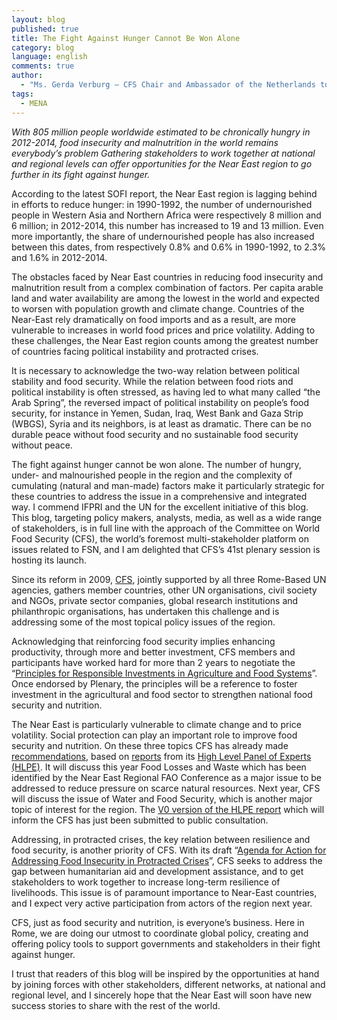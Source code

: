 ```yaml
---
layout: blog
published: true
title: The Fight Against Hunger Cannot Be Won Alone
category: blog
language: english
comments: true
author: 
  - "Ms. Gerda Verburg — CFS Chair and Ambassador of the Netherlands to the UN’s Rome-based Agencies"
tags: 
  - MENA
---
```


_With 805 million people worldwide estimated to be chronically hungry in 2012-2014, food insecurity and malnutrition in the world remains everybody’s problem Gathering stakeholders to work together at national and regional levels can offer opportunities for the Near East region to go further in its fight against hunger._

<!-- more -->

According to the latest SOFI report, the Near East region is lagging behind in efforts to reduce hunger: in 1990-1992, the number of undernourished people in Western Asia and Northern Africa were respectively 8 million and 6 million; in 2012-2014, this number has increased to 19 and 13 million. Even more importantly, the share of undernourished people has also increased between this dates, from respectively 0.8% and 0.6% in 1990-1992, to 2.3% and 1.6% in 2012-2014.
 
The obstacles faced by Near East countries in reducing food insecurity and malnutrition result from a complex combination of factors. Per capita arable land and water availability are among the lowest in the world and expected to worsen with population growth and climate change. Countries of the Near-East rely dramatically on food imports and as a result, are more vulnerable to increases in world food prices and price volatility. Adding to these challenges, the Near East region counts among the greatest number of countries facing political instability and protracted crises.

It is necessary to acknowledge the two-way relation between political stability and food security. While the relation between food riots and political instability is often stressed, as having led to what many called “the Arab Spring”, the reversed impact of political instability on people’s food security, for instance in Yemen, Sudan, Iraq, West Bank and Gaza Strip (WBGS), Syria and its neighbors, is at least as dramatic. There can be no durable peace without food security and no sustainable food security without peace.

The fight against hunger cannot be won alone. The number of hungry, under- and malnourished people in the region and the complexity of cumulating (natural and man-made) factors make it particularly strategic for these countries to address the issue in a comprehensive and integrated way. I commend IFPRI and the UN for the excellent initiative of this blog. This blog, targeting policy makers, analysts, media, as well as a wide range of stakeholders, is in full line with the approach of the Committee on World Food Security (CFS), the world’s foremost multi-stakeholder platform on issues related to FSN, and I am delighted that CFS’s 41st plenary session is hosting its launch. 

Since its reform in 2009, [CFS](http://www.fao.org/cfs/cfs-home/ar/), jointly supported by all three Rome-Based UN agencies, gathers member countries, other UN organisations, civil society and NGOs, private sector companies, global research institutions and philanthropic organisations, has undertaken this challenge and is addressing some of the most topical policy issues of the region.

Acknowledging that reinforcing food security implies enhancing productivity, through more and better investment, CFS members and participants have worked hard for more than 2 years to negotiate the “[Principles for Responsible Investments in Agriculture and Food Systems](http://www.fao.org/cfs/cfs-home/resaginv/ar/)”. Once endorsed by Plenary, the principles will be a reference to foster investment in the agricultural and food sector to strengthen national food security and nutrition.

The Near East is particularly vulnerable to climate change and to price volatility. Social protection can play an important role to improve food security and nutrition. On these three topics CFS has already made [recommendations](http://www.fao.org/cfs/cfs-home/downloads/ar/), based on [reports](http://www.fao.org/cfs/cfs-hlpe/reports/ar/) from its [High Level Panel of Experts (HLPE)](http://www.fao.org/cfs/cfs-hlpe/ar/). It will discuss this year Food Losses and Waste which has been identified by the Near East Regional FAO Conference as a major issue to be addressed to reduce pressure on scarce natural resources. Next year, CFS will discuss the issue of Water and Food Security, which is another major topic of interest for the region. The [V0 version of the HLPE report](http://www.fao.org/cfs/cfs-hlpe/ar/) which will inform the CFS has just been submitted to public consultation. 

Addressing, in protracted crises, the key relation between resilience and food security, is another priority of CFS. With its draft “[Agenda for Action for Addressing Food Insecurity in Protracted Crises](http://www.fao.org/cfs/cfs-home/cfs-fipc/ar/)”, CFS seeks to address the gap between humanitarian aid and development assistance, and to get stakeholders to work together to increase long-term resilience of livelihoods. This issue is of paramount importance to Near-East countries, and I expect very active participation from actors of the region next year.

CFS, just as food security and nutrition, is everyone’s business. Here in Rome, we are doing our utmost to coordinate global policy, creating and offering policy tools to support governments and stakeholders in their fight against hunger. 

I trust that readers of this blog will be inspired by the opportunities at hand by joining forces with other stakeholders, different networks, at national and regional level, and I sincerely hope that the Near East will soon have new success stories to share with the rest of the world. 